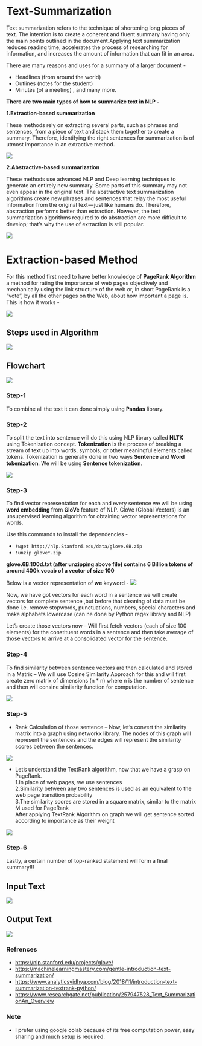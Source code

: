# Text-Summarization

Text summarization refers to the technique of shortening long pieces of text. The intention is to create a coherent and fluent summary having only the main points outlined in the document.Applying text summarization reduces reading time, accelerates the process of researching for information, and increases the amount of information that can fit in an area.

There are many reasons and uses for a summary of a larger document -
* Headlines (from around the world)
* Outlines (notes for the student)
* Minutes (of a meeting) , and many more.

**There are two main types of how to summarize text in NLP -**

**1.Extraction-based summarization**

These methods rely on extracting several parts, such as phrases and sentences, from a piece of text and stack them together to create a summary. Therefore, identifying the right sentences for summarization is of utmost importance in an extractive method.

![](Images/extractive.PNG)

**2.Abstractive-based summarization**

These methods use advanced NLP and Deep learning techniques to generate an entirely new summary. Some parts of this summary may not even appear in the original text. 
The abstractive text summarization algorithms create new phrases and sentences that relay the most useful information from the original text — just like humans do.
Therefore, abstraction performs better than extraction. However, the text summarization algorithms required to do abstraction are more difficult to develop; that’s why the use of extraction is still popular.

![](Images/deepnlp.png)

# Extraction-based Method

For this method first need to have better knowledge of **PageRank Algorithm** a method for rating the importance of web pages objectively and mechanically using the link structure of the web or, In short PageRank is a “vote”, by all the other pages on the Web, about how important a page is. This is how it works -

![](Images/pagerankalgorithm.PNG)

## Steps used in Algorithm
![](Images/algorithm.PNG)

## Flowchart
![](Images/flowchart.PNG)

### Step-1

To combine all the text it can done simply using **Pandas** library.

### Step-2

To split the text into sentence will do this using NLP library called **NLTK** using Tokenization concept.
**Tokenization** is the process of breaking a stream of text up into words, symbols, or other meaningful elements called tokens.
Tokenization is generally done in two ways **Sentence** and **Word tokenization**.
We will be using **Sentence tokenization**.

![](Images/tokenization.PNG)

### Step-3

To find vector representation for each and every sentence we will be using **word embedding** from **GloVe** feature of NLP.
GloVe (Global Vectors) is an unsupervised learning algorithm for obtaining vector representations for words.

Use this commands to install the dependencies -
* ```!wget http://nlp.Stanford.edu/data/glove.6B.zip```
* ```!unzip glove*.zip```

**glove.6B.100d.txt (after unzipping above file) contains 6 Billion tokens of around 400k vocab of a vector of size 100**

Below is a vector representation of **we** keyword -
![](Images/wevector.PNG)

Now, we have got vectors for each word in a sentence we will create vectors for complete sentence ,but before that cleaning of data must be done i.e. remove stopwords, punctuations, numbers, special characters and make alphabets lowercase (can ne done by Python regex library and NLP)

Let’s create those vectors now –
Will first fetch vectors (each of size 100 elements) for the constituent words in a sentence and then take average of those vectors to arrive at a consolidated vector for the sentence.

### Step-4

To find similarity between sentence vectors are then calculated and stored in a Matrix –
We will use Cosine Similarity Approach for this and will first create zero matrix of dimensions (n * n) where n is the number of sentence and then will consine similarity function for computation.

![](Images/cosine.PNG)
### Step-5

* Rank Calculation of those sentence –
Now, let’s convert the similarity matrix into a graph using networkx library. The nodes of this graph will represent the sentences and the edges will represent the similarity scores between the sentences.

![](Images/rank.PNG)

* Let’s understand the TextRank algorithm, now that we have a grasp on PageRank. <br />
1.In place of web pages, we use sentences <br />2.Similarity between any two sentences is used as an equivalent to the web page transition probability <br />3.The similarity scores are stored in a square matrix, similar to the matrix M used for PageRank <br />
After applying TextRank Algorithm on graph we will get sentence sorted according to importance as their weight

![](Images/ordered.PNG)

### Step-6

Lastly, a certain number of top-ranked statement will form a final summary!!!

## Input Text

![](Images/input.JPG)

## Output Text

![](Images/output.JPG)

### Refrences 

* https://nlp.stanford.edu/projects/glove/
* https://machinelearningmastery.com/gentle-introduction-text-summarization/
* https://www.analyticsvidhya.com/blog/2018/11/introduction-text-summarization-textrank-python/
* https://www.researchgate.net/publication/257947528_Text_SummarizationAn_Overview

### Note
* I prefer using google colab because of its free computation power, easy sharing and much setup is required.
